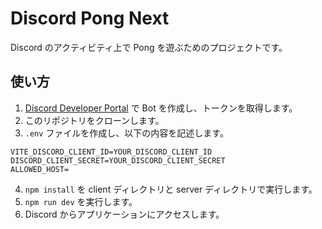 # Discord Pong Next

Discord のアクティビティ上で Pong を遊ぶためのプロジェクトです。

## 使い方

1. [Discord Developer Portal](https://discord.com/developers/applications) で Bot を作成し、トークンを取得します。
2. このリポジトリをクローンします。
3. `.env` ファイルを作成し、以下の内容を記述します。

```.env
VITE_DISCORD_CLIENT_ID=YOUR_DISCORD_CLIENT_ID
DISCORD_CLIENT_SECRET=YOUR_DISCORD_CLIENT_SECRET
ALLOWED_HOST=
```

4. `npm install` を client ディレクトリと server ディレクトリで実行します。
5. `npm run dev` を実行します。
6. Discord からアプリケーションにアクセスします。
